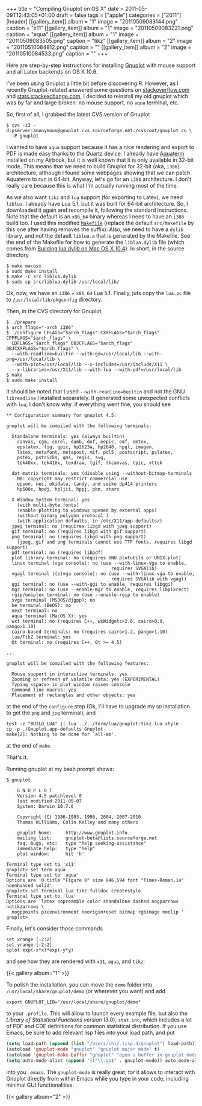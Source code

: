 +++
title = "Compiling Gnuplot on OS X"
date = 2011-05-09T12:43:05+01:00
draft = false
tags = ["apple"]
categories = ["2011"]
[header]
[[gallery_item]]
album = "1"
image = "20110509083144.png"
caption = "x11"
[[gallery_item]]
album = "1"
image = "20110509083221.png"
caption = "aqua"
[[gallery_item]]
album = "1"
image = "20110509083505.png"
caption = "tikz"
[[gallery_item]]
album = "2"
image = "20110510084812.png"
caption = ""
[[gallery_item]]
album = "2"
image = "20110510084533.png"
caption = ""
+++

Here are step-by-step instructions for installing [Gnuplot](http://www.gnuplot.info/) with mouse support and all Latex backends on OS X 10.6.

I've been using Gnuplot a little bit before discovering R. However, as I recently Gnuplot-related answered some questions on [stackoverflow.com](http://stackoverflow.com) and [stats.stackexchange.com](http://stats.stackexchange.com), I decided to reinstall my old gnuplot which was by far and large broken: no mouse support, no `aqua` terminal, etc.

So, first of all, I grabbed the latest CVS version of Gnuplot

```
$ cvs -z3 -d:pserver:anonymous@gnuplot.cvs.sourceforge.net:/cvsroot/gnuplot co \
  -P gnuplot
```

I wanted to have `aqua` support because it has a nice rendering and export to PDF is made easy thanks to the Quartz device. I already have [Aquaterm](http://sourceforge.net/projects/aquaterm/) installed on my Airbook, but it is well known that it is only available in 32-bit mode. This means that we need to build Gnuplot for 32-bit (aka, `i386`) architecture, although I found some webpages showing that we can patch Aquaterm to run in 64-bit. Anyway, let's go for an `i386` architecture. I don't really care because this is what I'm actually running most of the time.

As we also want `tikz` and `lua` support (for exporting to Latex), we need `liblua`. I already have Lua 5.1, but it was built for 64-bit architecture. So, I downloaded it again and recompile it, following the standard instructions. Note that the default is an `x86_64` binary whereas I need to have an `i386` build too. I used this modified [`Makefile`](http://www.aliquote.org/pub/Makefile.lua) (replace the default `src/Makefile` by this one after having removes the suffix). Also, we need to have a `dylib` library, and not the default `liblua.a` that is generated by the Makefile. See the end of the Makefile for how to generate the `liblua.dylib` file (which comes from [Building lua dylib on Mac OS X 10.4](http://lua-users.org/lists/lua-l/2006-09/msg00894.html)). In short, in the source directory

```
$ make macosx
$ sudo make install
$ make -C src liblua.dylib
$ sudo cp src/liblua.dylib /usr/local/lib/
```

Ok, now, we have an `i386` + `x86_64` Lua 5.1. Finally, juts copy the `lua.pc` file to `/usr/local/lib/pkgconfig` directory.

Then, in the CVS directory for Gnuplot,

```
$ ./prepare
$ arch_flags="-arch i386"
$ ./configure CFLAGS="$arch_flags" CXXFLAGS="$arch_flags" CPPFLAGS="$arch_flags" \
  LDFLAGS="$arch_flags" OBJCFLAGS="$arch_flags" OBJCXXFLAGS="$arch_flags" \
  --with-readline=builtin --with-gd=/usr/local/lib --with-png=/usr/local/lib \
  --with-plot=/usr/local/lib --x-includes=/usr/include/X11 \
  --x-libraries=/usr/X11/lib --with-lua --with-pdf=/usr/local/lib
$ make
$ sudo make install
```

It should be noted that I used `--with-readline=builtin` and not the GNU `libreadline` I installed separately. It generated some unexpected conflicts with `lua`, I don't know why. If everything went fine, you should see

```
** Configuration summary for gnuplot 4.5:

gnuplot will be compiled with the following terminals:

  Standalone terminals: yes (always builtin)
    canvas, cgm, corel, dumb, dxf, eepic, emf, emtex,
    epslatex, fig, gpic, hp2623a, hp2648, hpgl, imagen,
    latex, metafont, metapost, mif, pcl5, postscript, pslatex,
    pstex, pstricks, qms, regis, svg,
    tek40xx, tek410x, texdraw, tgif, tkcanvas, tpic, vttek

  dot-matrix terminals: yes (disable using --without-bitmap-terminals
    NB: copyright may restrict commercial use
    epson, nec, okidata, tandy, and seiko dp414 printers
    hp500c, hpdj, hpljii, hppj, pbm, starc

  X Window System terminal: yes
    (with multi-byte fonts)
    (enable plotting to windows opened by external apps) 
    (without binary polygon protocol )
    (with application defaults, in /etc/X11/app-defaults/)
  jpeg terminal: no (requires libgd with jpeg support)
  gif terminal: no (requires libgd with gif support)
  png terminal: no (requires libgd with png support)
    (jpeg, gif and png terminals cannot use TTF fonts, requires libgd support)
  pdf terminal: no (requires libpdf)
  plot library terminal: no (requires GNU plotutils or UNIX plot)
  linux terminal (vga console): no (use --with-linux-vga to enable,
                                       requires SVGAlib)
  vgagl terminal ((s)vga console): no (use --with-linux-vga to enable,
                                       requires SVGAlib with vgagl)
  ggi terminal: no (use --with-ggi to enable, requires libggi)
  mgr terminal: no (use --enable-mgr to enable, requires libpixrect)
  rgip/uniplex terminal: no (use --enable-rgip to enable)
  svga terminal (MSDOS/djgpp): no
  be terminal (BeOS): no
  next terminal: no
  aqua terminal (MacOS X): yes
  wxt terminal: no (requires C++, wxWidgets>2.6, cairo>0.9, pango>1.10)
  cairo-based terminals: no (requires cairo>1.2, pango>1.10)
  lua/TikZ terminal: yes 
  Qt terminal: no (requires C++, Qt >= 4.5)

...

gnuplot will be compiled with the following features:

  Mouse support in interactive terminals: yes
  Zooming or refresh of volatile data: yes (EXPERIMENTAL)
  Typing <space> in plot window raises console
  Command line macros: yes 
  Placement of rectangles and other objects: yes 
```
   
at the end of the `configure` step (Ok, I'll have to upgrade my `GD` installation to get the `png` and `jpg` terminal), and 

```
test -z "BUILD_LUA" || lua ../../term/lua/gnuplot-tikz.lua style
cp -p ./Gnuplot.app-defaults Gnuplot
make[2]: Nothing to be done for `all-am'.
```

at the end of `make`.

That's it. 

Running gnuplot at my bash prompt shows:

```
$ gnuplot

    G N U P L O T
    Version 4.5 patchlevel 0
    last modified 2011-05-07 
    System: Darwin 10.7.0

    Copyright (C) 1986-1993, 1998, 2004, 2007-2010
    Thomas Williams, Colin Kelley and many others

    gnuplot home:     http://www.gnuplot.info
    mailing list:     gnuplot-beta@lists.sourceforge.net
    faq, bugs, etc:   type "help seeking-assistance"
    immediate help:   type "help"
    plot window:      hit 'h'

Terminal type set to 'x11'
gnuplot> set term aqua
Terminal type set to 'aqua'
Options are '0 title "Figure 0" size 846,594 font "Times-Roman,14" noenhanced solid'
gnuplot> set terminal lua tikz fulldoc createstyle
Terminal type set to 'lua'
Options are 'latex nopreamble color standalone dashed nogparrows notikzarrows \
  nogppoints picenvironment nooriginreset bitmap rgbimage noclip '
gnuplot> 
```

Finally, let's consider those commands

```
set xrange [-2:2]
set yrange [-2:2]
splot exp(-x*x)*exp(-y*y)
```

and see how they are rendered with `x11`, `aqua`, and `tikz`:

{{< gallery album="1" >}}

To polish the installation, you can move the `demo` folder into `/usr/local/share/gnuplot/demo` (or wherever you want) and add

    export GNUPLOT_LIB="/usr/local/share/gnuplot/demo"
    
to your `.profile`. This will allow to launch every example file, but also the *Library of Statistical Functions version* (3.0), `stat.inc`, which includes a lot of PDF and CDF definitions for common statistical distribution. If you use Emacs, be sure to add relevant lisp files into your load path, and put

```lisp
(setq load-path (append (list "/Users/chl/.lisp.d/gnuplot") load-path))
(autoload 'gnuplot-mode "gnuplot" "gnuplot major mode" t)
(autoload 'gnuplot-make-buffer "gnuplot" "open a buffer in gnuplot mode" t)
(setq auto-mode-alist (append '(("\\.gp$" . gnuplot-mode)) auto-mode-alist))
```

into you `.emacs`. The `gnuplot-mode` is really great, for it allows to interact with Gnuplot directly from within Emacs while you type in your code, including minimal GUI functionalities.

{{< gallery album="2" >}}
